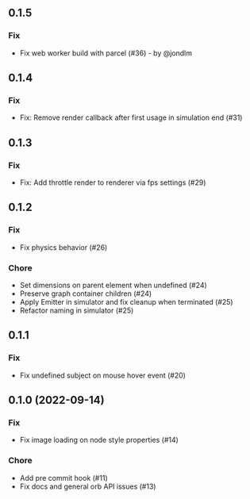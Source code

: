 ## 0.1.5

### Fix

* Fix web worker build with parcel (#36) - by @jondlm

## 0.1.4

### Fix

* Fix: Remove render callback after first usage in simulation end (#31)

## 0.1.3

### Fix

* Fix: Add throttle render to renderer via fps settings (#29)

## 0.1.2

### Fix

* Fix physics behavior (#26)

### Chore

 * Set dimensions on parent element when undefined (#24)
 * Preserve graph container children (#24)
 * Apply Emitter in simulator and fix cleanup when terminated (#25)
 * Refactor naming in simulator (#25)

## 0.1.1

### Fix

* Fix undefined subject on mouse hover event  (#20)

## 0.1.0 (2022-09-14)

### Fix

* Fix image loading on node style properties (#14)

### Chore

* Add pre commit hook (#11)
* Fix docs and general orb API issues (#13)


